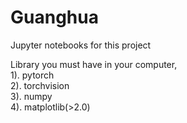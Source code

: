 # Guanghua
Jupyter notebooks for this project

Library you must have in your computer, <br />
1). pytorch <br />
2). torchvision <br />
3). numpy <br />
4). matplotlib(>2.0) <br />
